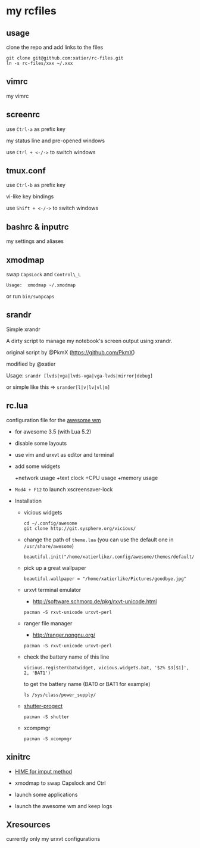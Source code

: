 my rcfiles
==========

usage
-----

clone the repo and add links to the files

```
git clone git@github.com:xatier/rc-files.git
ln -s rc-files/xxx ~/.xxx
```

vimrc
-----

my vimrc


screenrc
-----

use `Ctrl-a` as prefix key

my status line and pre-opened windows

use `Ctrl + <-/->` to switch windows


tmux.conf
-----

use `Ctrl-b` as prefix key

vi-like key bindings

use `Shift + <-/->` to switch windows

bashrc & inputrc
-----

my settings and aliases

xmodmap
-------

swap `CapsLock` and `Control\_L`

`Usage:  xmodmap ~/.xmodmap`

or run `bin/swapcaps`

srandr
------

Simple xrandr

A dirty script to manage my notebook's screen output using xrandr.


original script by @PkmX (<https://github.com/PkmX>)

modified by @xatier

Usage: `srandr [lvds|vga|lvds-vga|vga-lvds|mirror|debug]`

or simple like this => `srander[l|v|lv|vl|m]`


rc.lua
------

configuration file for the [awesome wm](http://awesome.naquadah.org/)

- for awesome 3.5 (with Lua 5.2)

- disable some layouts

- use vim and urxvt as editor and terminal

- add some widgets

  +network usage
  +text clock
  +CPU usage
  +memory usage

- `Mod4 + F12` to launch xscreensaver-lock

- Installation

    + vicious widgets

        ```
        cd ~/.config/awesome
        git clone http://git.sysphere.org/vicious/
        ```

    + change the path of `theme.lua`  (you can use the default one in `/usr/share/awesome`)

        ```
        beautiful.init("/home/xatierlike/.config/awesome/themes/default/theme.lua")
        ```

    + pick up a great wallpaper

        ```
        beautiful.wallpaper = "/home/xatierlike/Pictures/goodbye.jpg"
        ```

    + urxvt terminal emulator

        - http://software.schmorp.de/pkg/rxvt-unicode.html

        ```
        pacman -S rxvt-unicode urxvt-perl
        ```

    + ranger file manager

        - http://ranger.nongnu.org/

        ```
        pacman -S rxvt-unicode urxvt-perl
        ```

    + check the battery name of this line

        `vicious.register(batwidget, vicious.widgets.bat, '$2% $3[$1]', 2, 'BAT1')`

        to get the battery name (BAT0 or BAT1 for example)

        ```
        ls /sys/class/power_supply/
        ```


    + [shutter-progect](http://shutter-project.org/)

        ```
        pacman -S shutter
        ```

    + xcompmgr

        ```
        pacman -S xcompmgr
        ```


xinitrc
-------

- [HIME for imput method](http://hime.luna.com.tw/)

- xmodmap to swap Capslock and Ctrl

- launch some applications

- launch the awesome wm and keep logs


Xresources
----------

currently only my urxvt configurations

